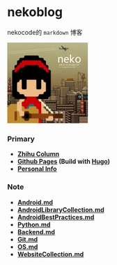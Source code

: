 # nekoblog
nekocode的 `markdown` 博客

![nekocode](art/avatar.png "nekocode")

### Primary
- **[Zhihu Column](http://zhuanlan.zhihu.com/kotandroid)**
- **[Github Pages](http://nekocode.github.io/) (Build with [Hugo](hugo_blog))**
- **[Personal Info](PersonalInfo.md)**

### Note
- **[Android.md](Android.md)**
- **[AndroidLibraryCollection.md](AndroidLibraryCollection.md)**
- **[AndroidBestPractices.md](AndroidBestPractices.md)**
- **[Python.md](Python.md)**
- **[Backend.md](Backend.md)**
- **[Git.md](Git.md)**
- **[OS.md](OS.md)**
- **[WebsiteCollection.md](WebsiteCollection.md)**